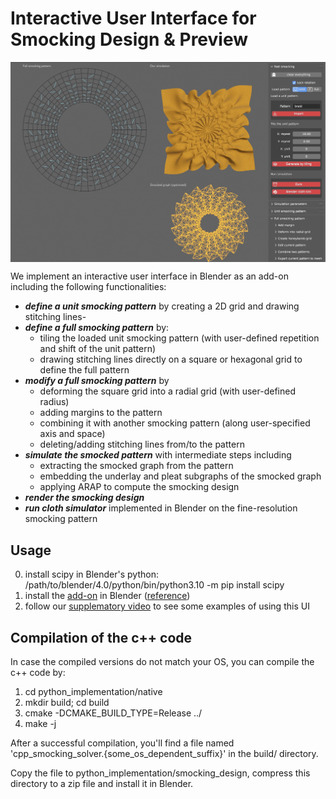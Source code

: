 # Interactive User Interface for Smocking Design \& Preview

<p align="center">
  <img align="center"  src="../figs/eg_ui.jpg" width="600">
</p>

We implement an interactive user interface in Blender as an add-on including the following functionalities:

- ***define a unit smocking pattern*** by creating a 2D grid and drawing stitching lines-
-  ***define a full smocking pattern*** by:
   - tiling the loaded unit smocking pattern (with user-defined repetition and shift of the unit pattern)
   - drawing stitching lines directly on a square or hexagonal grid to define the full pattern
- ***modify a full smocking pattern*** by
   - deforming the square grid into a radial grid (with user-defined radius)
   - adding margins to the pattern
   - combining it with another smocking pattern (along user-specified axis and space)
   - deleting/adding stitching lines from/to the pattern
- ***simulate the smocked pattern*** with intermediate steps including
   - extracting the smocked graph from the pattern
   - embedding the underlay and pleat subgraphs of the smocked graph
   - applying ARAP to compute the smocking design
- ***render the smocking design***
- ***run cloth simulator*** implemented in Blender on the fine-resolution smocking pattern
  
## Usage 
0. install scipy in Blender's python:
 /path/to/blender/4.0/python/bin/python3.10 -m pip install scipy
1. install the [add-on](https://github.com/llorz/SmockingDesign/blob/main/python_implementation/smocking_design.zip) in Blender ([reference](https://docs.blender.org/manual/en/latest/editors/preferences/addons.html))
2. follow our [supplematory video](https://youtu.be/vjnmbmO3zcg) to see some examples of using this UI

## Compilation of the c++ code
In case the compiled versions do not match your OS, you can compile the c++ code by:

1. cd python_implementation/native
2. mkdir build; cd build
3. cmake -DCMAKE_BUILD_TYPE=Release ../
4. make -j


After a successful compilation, you'll find a file named 'cpp_smocking_solver.{some_os_dependent_suffix}' in the build/ directory.

Copy the file to python_implementation/smocking_design, compress this directory to a zip file and install it in Blender.